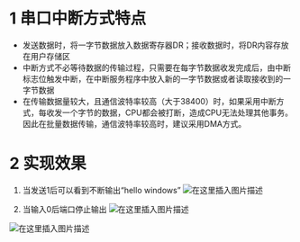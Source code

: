 # 1 串口中断方式特点
- 发送数据时，将一字节数据放入数据寄存器DR；接收数据时，将DR内容存放在用户存储区
- 中断方式不必等待数据的传输过程，只需要在每字节数据收发完成后，由中断标志位触发中断，在中断服务程序中放入新的一字节数据或者读取接收到的一字节数据
- 在传输数据量较大，且通信波特率较高（大于38400）时，如果采用中断方式，每收发一个字节的数据，CPU都会被打断，造成CPU无法处理其他事务。因此在批量数据传输，通信波特率较高时，建议采用DMA方式。

# 2 实现效果
1. 当发送1后可以看到不断输出“hello windows”
![在这里插入图片描述](https://img-blog.csdnimg.cn/871b6f89afc1459f986f919062967c9f.png)

2. 当输入0后端口停止输出
![在这里插入图片描述](https://img-blog.csdnimg.cn/4cc510a4fcd643d2ba1b0ffeaebec242.png)

![在这里插入图片描述](https://img-blog.csdnimg.cn/e1a8a2f3a1594a83aa606bda51825f04.gif)
